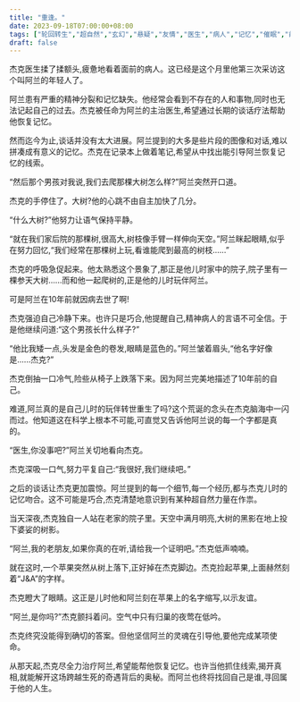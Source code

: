 ```yaml
---
title: "重逢。"
date: 2023-09-18T07:00:00+08:00
tags: ["轮回转生","超自然","玄幻","悬疑","友情","医生","病人","记忆","催眠","前世今生", "Claude"]
draft: false
---
```


杰克医生揉了揉额头,疲惫地看着面前的病人。这已经是这个月里他第三次采访这个叫阿兰的年轻人了。

阿兰患有严重的精神分裂和记忆缺失。他经常会看到不存在的人和事物,同时也无法记起自己的过去。杰克被任命为阿兰的主治医生,希望通过长期的谈话疗法帮助他恢复记忆。

然而迄今为止,谈话并没有太大进展。阿兰提到的大多是些片段的图像和对话,难以拼凑成有意义的记忆。杰克在记录本上做着笔记,希望从中找出能引导阿兰恢复记忆的线索。

“然后那个男孩对我说,我们去爬那棵大树怎么样?”阿兰突然开口道。

杰克的手停住了。大树?他的心跳不由自主加快了几分。

“什么大树?”他努力让语气保持平静。

“就在我们家后院的那棵树,很高大,树枝像手臂一样伸向天空。”阿兰眯起眼睛,似乎在努力回忆,“我们经常在那棵树上玩,看谁能爬到最高的树枝......”

杰克的呼吸急促起来。他太熟悉这个景象了,那正是他儿时家中的院子,院子里有一棵参天大树......而和他一起爬树的,正是他的儿时玩伴阿兰。

可是阿兰在10年前就因病去世了啊!

杰克强迫自己冷静下来。也许只是巧合,他提醒自己,精神病人的言语不可全信。于是他继续问道:“这个男孩长什么样子?”

“他比我矮一点,头发是金色的卷发,眼睛是蓝色的。”阿兰皱着眉头,“他名字好像是......杰克?”

杰克倒抽一口冷气,险些从椅子上跌落下来。因为阿兰完美地描述了10年前的自己。

难道,阿兰真的是自己儿时的玩伴转世重生了吗?这个荒诞的念头在杰克脑海中一闪而过。他知道这在科学上根本不可能,可直觉又告诉他阿兰说的每一个字都是真的。

“医生,你没事吧?”阿兰关切地看向杰克。

杰克深吸一口气,努力平复自己:“我很好,我们继续吧。”

之后的谈话让杰克更加震惊。阿兰提到的每一个细节,每一个经历,都与杰克儿时的记忆吻合。这不可能是巧合,杰克清楚地意识到有某种超自然力量在作祟。

当天深夜,杰克独自一人站在老家的院子里。天空中满月明亮,大树的黑影在地上投下婆娑的树影。

“阿兰,我的老朋友,如果你真的在听,请给我一个证明吧。”杰克低声喃喃。

就在这时,一个苹果突然从树上落下,正好掉在杰克脚边。杰克捡起苹果,上面赫然刻着“J&A”的字样。

杰克瞪大了眼睛。这正是儿时他和阿兰刻在苹果上的名字缩写,以示友谊。

“阿兰,是你吗?”杰克颤抖着问。空气中只有归巢的夜莺在低吟。

杰克终究没能得到确切的答案。但他坚信阿兰的灵魂在引导他,要他完成某项使命。

从那天起,杰克尽全力治疗阿兰,希望能帮他恢复记忆。也许当他抓住线索,揭开真相,就能解开这场跨越生死的奇遇背后的奥秘。而阿兰也终将找回自己是谁,寻回属于他的人生。